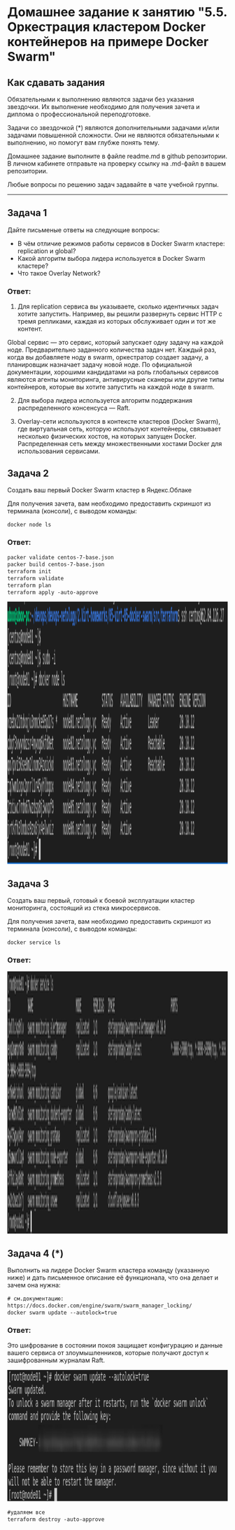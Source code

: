 # Домашнее задание к занятию "5.5. Оркестрация кластером Docker контейнеров на примере Docker Swarm"

## Как сдавать задания

Обязательными к выполнению являются задачи без указания звездочки. Их выполнение необходимо для получения зачета и диплома о профессиональной переподготовке.

Задачи со звездочкой (*) являются дополнительными задачами и/или задачами повышенной сложности. Они не являются обязательными к выполнению, но помогут вам глубже понять тему.

Домашнее задание выполните в файле readme.md в github репозитории. В личном кабинете отправьте на проверку ссылку на .md-файл в вашем репозитории.

Любые вопросы по решению задач задавайте в чате учебной группы.

---

## Задача 1

Дайте письменые ответы на следующие вопросы:

- В чём отличие режимов работы сервисов в Docker Swarm кластере: replication и global?
- Какой алгоритм выбора лидера используется в Docker Swarm кластере?
- Что такое Overlay Network?

### Ответ:

1. Для replication сервиса вы указываете, сколько идентичных задач хотите запустить. Например, вы решили развернуть сервис HTTP с тремя репликами, каждая из которых обслуживает один и тот же контент.

Global сервис — это сервис, который запускает одну задачу на каждой ноде. Предварительно заданного количества задач нет. Каждый раз, когда вы добавляете ноду в swarm, оркестратор создает задачу, а планировщик назначает задачу новой ноде. По официальной документации, хорошими кандидатами на роль глобальных сервисов являются агенты мониторинга, антивирусные сканеры или другие типы контейнеров, которые вы хотите запустить на каждой ноде в swarm.

2. Для выбора лидера используется алгоритм поддержания распределенного консенсуса — Raft.

3. Overlay-сети используются в контексте кластеров (Docker Swarm), где виртуальная сеть, которую используют контейнеры, связывает несколько физических хостов, на которых запущен Docker. Распределенная сеть между множественными хостами Docker для использования сервисами.

## Задача 2

Создать ваш первый Docker Swarm кластер в Яндекс.Облаке

Для получения зачета, вам необходимо предоставить скриншот из терминала (консоли), с выводом команды:
```
docker node ls
```
### Ответ:
```
packer validate centos-7-base.json
packer build centos-7-base.json
terraform init
terraform validate
terraform plan
terraform apply -auto-approve
```
<p align="center">
  <img width="1200" height="600" src="./assets/hw_yc_01.png">
</p>

## Задача 3

Создать ваш первый, готовый к боевой эксплуатации кластер мониторинга, состоящий из стека микросервисов.

Для получения зачета, вам необходимо предоставить скриншот из терминала (консоли), с выводом команды:
```
docker service ls
```
### Ответ:

<p align="center">
  <img width="1200" height="600" src="./assets/hw_yc_02.png">
</p>

## Задача 4 (*)

Выполнить на лидере Docker Swarm кластера команду (указанную ниже) и дать письменное описание её функционала, что она делает и зачем она нужна:
```
# см.документацию: https://docs.docker.com/engine/swarm/swarm_manager_locking/
docker swarm update --autolock=true
```
### Ответ:

Это шифрование в состоянии покоя защищает конфигурацию и данные вашего сервиса от злоумышленников, которые получают доступ к зашифрованным журналам Raft.

<p align="center">
  <img width="600" height="300" src="./assets/hw_yc_03.png">
</p>

```
#удаляем все
terraform destroy -auto-approve
```
